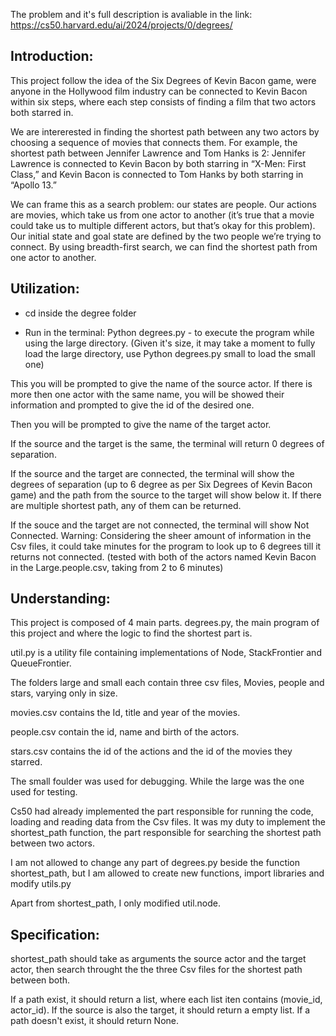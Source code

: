 The problem and it's full description is avaliable in the link:
https://cs50.harvard.edu/ai/2024/projects/0/degrees/


## Introduction:

This project follow the idea of the Six Degrees of Kevin Bacon game, were anyone in the Hollywood film industry can be connected to Kevin Bacon within six steps, where each step consists of finding a film that two actors both starred in.

We are intererested in finding the shortest path between any two actors by choosing a sequence of movies that connects them. For example, the shortest path between Jennifer Lawrence and Tom Hanks is 2: Jennifer Lawrence is connected to Kevin Bacon by both starring in “X-Men: First Class,” and Kevin Bacon is connected to Tom Hanks by both starring in “Apollo 13.”

We can frame this as a search problem: our states are people. Our actions are movies, which take us from one actor to another (it’s true that a movie could take us to multiple different actors, but that’s okay for this problem). Our initial state and goal state are defined by the two people we’re trying to connect. By using breadth-first search, we can find the shortest path from one actor to another.

## Utilization:

* cd inside the degree folder

* Run in the terminal: Python degrees.py - to execute the program while using the large directory. (Given it's size, it may take a moment to fully load the large directory, use Python degrees.py small to load the small one)

This you will be prompted to give the name of the source actor. If there is more then one actor with the same name, you will be showed their information and prompted to give the id of the desired one.

Then you will be prompted to give the name of the target actor.

If the source and the target is the same, the terminal will return 0 degrees of separation.

If the source and the target are connected, the terminal will show the degrees of separation (up to 6 degree as per Six Degrees of Kevin Bacon game) and the path from the source to the target will show below it. If there are multiple shortest path, any of them can be returned.

If the souce and the target are not connected, the terminal will show Not Connected. Warning: Considering the sheer amount of information in the Csv files, it could take minutes for the program to look up to 6 degrees till it returns not connected. (tested with both of the actors named Kevin Bacon in the Large.people.csv, taking from 2 to 6 minutes)

## Understanding:

This project is composed of 4 main parts. degrees.py, the main program of this project and where the logic to find the shortest part is. 

util.py is a utility file containing implementations of Node, StackFrontier and QueueFrontier.

The folders large and small each contain three csv files, Movies, people and stars, varying only in size. 

movies.csv contains the Id, title and year of the movies. 

people.csv contain the id, name and birth of the actors. 

stars.csv contains the id of the actions and the id of the movies they starred. 

The small foulder was used for debugging. While the large was the one used for testing.

Cs50 had already implemented the part responsible for running the code, loading and reading data from the Csv files. It was my duty to implement the shortest_path function, the part responsible for searching the shortest path between two actors.

I am not allowed to change any part of degrees.py beside the function shortest_path, but I am allowed to create new functions, import libraries and modify utils.py

Apart from shortest_path, I only modified util.node.

## Specification:

shortest_path should take as arguments the source actor and the target actor, then search throught the the three Csv files for the shortest path between both. 

If a path exist, it should return a list, where each list iten contains (movie_id, actor_id). If the source is also the target, it should return a empty list. If a path doesn't exist, it should return None.







